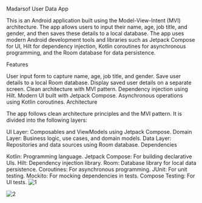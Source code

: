 Madarsof User Data App

This is an Android application built using the Model-View-Intent (MVI) architecture. The app allows users to input their name, age, job title, and gender, and then saves these details to a local database. The app uses modern Android development tools and libraries such as Jetpack Compose for UI, Hilt for dependency injection, Kotlin coroutines for asynchronous programming, and the Room database for data persistence.

Features

User input form to capture name, age, job title, and gender.
Save user details to a local Room database.
Display saved user details on a separate screen.
Clean architecture with MVI pattern.
Dependency injection using Hilt.
Modern UI built with Jetpack Compose.
Asynchronous operations using Kotlin coroutines.
Architecture

The app follows clean architecture principles and the MVI pattern. It is divided into the following layers:

UI Layer: Composables and ViewModels using Jetpack Compose.
Domain Layer: Business logic, use cases, and domain models.
Data Layer: Repositories and data sources using Room database.
Dependencies

Kotlin: Programming language.
Jetpack Compose: For building declarative UIs.
Hilt: Dependency injection library.
Room: Database library for local data persistence.
Coroutines: For asynchronous programming.
JUnit: For unit testing.
Mockito: For mocking dependencies in tests.
Compose Testing: For UI tests.
![1](https://github.com/eslamfahmy2/Madarsof-task/assets/74387512/1dbeda06-74a9-4a1c-b7ac-90678f0a5378)

![2](https://github.com/eslamfahmy2/Madarsof-task/assets/74387512/6e203a72-e03d-4054-abba-80eeb036a175)


